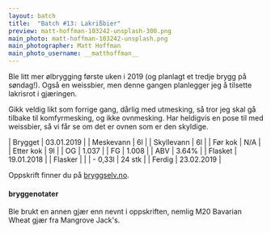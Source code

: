 ```yaml
---
layout: batch
title:  "Batch #13: Lakrißbier"
preview: matt-hoffman-103242-unsplash-300.png
main_photo: matt-hoffman-103242-unsplash.png
main_photographer: Matt Hoffman
main_photo_username: __matthoffman__
---
```


Ble litt mer ølbrygging første uken i 2019 (og planlagt et tredje brygg på søndag!). Også en weissbier, men denne gangen planlegger jeg å tilsette lakrisrot i gjæringen.

Gikk veldig likt som forrige gang, dårlig med utmesking, så tror jeg skal gå tilbake til komfyrmesking, og ikke ovnmesking. Har heldigvis en pose til med weissbier, så vi får se om det er ovnen som er den skyldige.


| Brygget    | 03.01.2019 |
| Meskevann  | 6l         |
| Skyllevann | 6l         |
| Før kok    | N/A        |
| Etter kok  | 9l         |
| OG         | 1.037      |
| FG         | 1.008      |
| ABV        | 3.64%      |
| Flasket    | 19.01.2018 |
| Flasker    |            |
| - 0,33l    | 24 stk     |
| Ferdig     | 23.02.2019 |

Oppskrift finner du på [bryggselv.no](https://www.bryggselv.no/finest/103008/weissbier-allgrain-%C3%B8lsett-25-liter).


#### bryggenotater

Ble brukt en annen gjær enn nevnt i oppskriften, nemlig M20 Bavarian Wheat gjær fra Mangrove Jack's.
